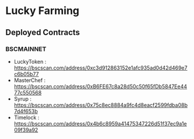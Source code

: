 # Lucky Farming

## Deployed Contracts

### BSCMAINNET

- LuckyToken : https://bscscan.com/address/0xc3d912863152e1afc935ad0d42d469e7c6b05b77
- MasterChef : https://bscscan.com/address/0xB6FE67c8a28d50c50f65fDb5847Ee4477c550568
- Syrup : https://bscscan.com/address/0x75c8ec8884a9fc4d8eacf2599fdba08b7d4f653b
- Timelock : https://bscscan.com/address/0x4b6c8959a41475347226d51f37ec9a1e09f39a92
